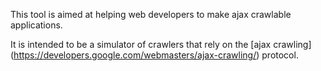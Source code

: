 This tool is aimed at helping web developers to make ajax crawlable applications.

It is intended to be a simulator of crawlers that rely on the [ajax crawling]
(https://developers.google.com/webmasters/ajax-crawling/) protocol.